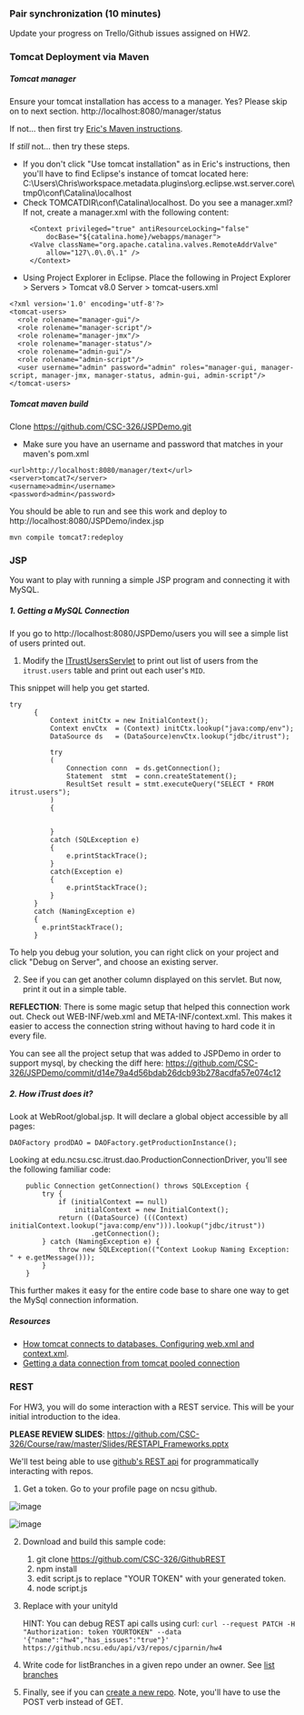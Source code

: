 
### Pair synchronization (10 minutes)

Update your progress on Trello/Github issues assigned on HW2.

### Tomcat Deployment via Maven

##### Tomcat manager

Ensure your tomcat installation has access to a manager. Yes? Please skip on to next section.
http://localhost:8080/manager/status

If not... then first try [Eric's Maven instructions](https://github.ncsu.edu/ewhorton/iTrust-Resources/wiki/MavenConfiguration).

If *still* not... then try these steps.

* If you don't click "Use tomcat installation" as in Eric's instructions, then you'll have to find Eclipse's instance of tomcat located here: C:\Users\Chris\workspace\.metadata\.plugins\org.eclipse.wst.server.core\tmp0\conf\Catalina\localhost
* Check TOMCATDIR\conf\Catalina\localhost. Do you see a manager.xml? If not, create a manager.xml with the following content:

```
     <Context privileged="true" antiResourceLocking="false"
         docBase="${catalina.home}/webapps/manager">
     <Valve className="org.apache.catalina.valves.RemoteAddrValve"
         allow="127\.0\.0\.1" />
     </Context> 
```
* Using Project Explorer in Eclipse. Place the following in Project Explorer > Servers > Tomcat v8.0 Server > tomcat-users.xml
```
<?xml version='1.0' encoding='utf-8'?>
<tomcat-users>  
  <role rolename="manager-gui"/>
  <role rolename="manager-script"/>
  <role rolename="manager-jmx"/>
  <role rolename="manager-status"/>
  <role rolename="admin-gui"/>
  <role rolename="admin-script"/>
  <user username="admin" password="admin" roles="manager-gui, manager-script, manager-jmx, manager-status, admin-gui, admin-script"/>
</tomcat-users>
```

##### Tomcat maven build

Clone https://github.com/CSC-326/JSPDemo.git

* Make sure you have an username and password that matches in your maven's pom.xml

```
<url>http://localhost:8080/manager/text</url>
<server>tomcat7</server>
<username>admin</username>
<password>admin</password>
```
You should be able to run and see this work and deploy to http://localhost:8080/JSPDemo/index.jsp

`mvn compile tomcat7:redeploy`

### JSP

You want to play with running a simple JSP program and connecting it with MySQL.

##### 1. Getting a MySQL Connection

If you go to http://localhost:8080/JSPDemo/users you will see a simple list of users printed out.

1) Modify the [ITrustUsersServlet](https://github.com/CSC-326/JSPDemo/blob/master/src/main/java/servlets/ITrustUsersServlet.java#L28) to print out list of users from the `itrust.users` table and print out each user's `MID`.

This snippet will help you get started.
```
try
      {
    	  Context initCtx = new InitialContext();
	      Context envCtx  = (Context) initCtx.lookup("java:comp/env");
	      DataSource ds   = (DataSource)envCtx.lookup("jdbc/itrust");	  	      
	      
	      try
	      (
		      Connection conn  = ds.getConnection();
		      Statement  stmt  = conn.createStatement();
		      ResultSet result = stmt.executeQuery("SELECT * FROM itrust.users");
	      )
	      {


	      } 
	      catch (SQLException e) 
	      {
	    	  e.printStackTrace();
	      }
	      catch(Exception e)
	      {
	    	  e.printStackTrace();
	      }
      }
      catch (NamingException e) 
      {
		e.printStackTrace();
      }
```

To help you debug your solution, you can right click on your project and click "Debug on Server", and choose an existing server.


2) See if you can get another column displayed on this servlet. But now, print it out in a simple table.


**REFLECTION**: There is some magic setup that helped this connection work out. Check out WEB-INF/web.xml and META-INF/context.xml. This makes it easier to access the connection string without having to hard code it in every file.

You can see all the project setup that was added to JSPDemo in order to support mysql, by checking the diff here: 
https://github.com/CSC-326/JSPDemo/commit/d14e79a4d56bdab26dcb93b278acdfa57e074c12

##### 2. How iTrust does it?


Look at WebRoot/global.jsp. It will declare a global object accessible by all pages:

```
DAOFactory prodDAO = DAOFactory.getProductionInstance(); 
```

Looking at edu.ncsu.csc.itrust.dao.ProductionConnectionDriver, you'll see the following familiar code:

```
	public Connection getConnection() throws SQLException {
		try {
			if (initialContext == null)
				initialContext = new InitialContext();
			return ((DataSource) (((Context) initialContext.lookup("java:comp/env"))).lookup("jdbc/itrust"))
					.getConnection();
		} catch (NamingException e) {
			throw new SQLException(("Context Lookup Naming Exception: " + e.getMessage()));
		}
	}
```

This further makes it easy for the entire code base to share one way to get the MySql connection information.

##### Resources

* [How tomcat connects to databases. Configuring web.xml and context.xml](https://www.mulesoft.com/tcat/tomcat-mysql).
* [Getting a data connection from tomcat pooled connection](http://www.java2s.com/Code/Java/JSP/UsingaDataSource.htm)

### REST

For HW3, you will do some interaction with a REST service. This will be your initial introduction to the idea.

**PLEASE REVIEW SLIDES**: https://github.com/CSC-326/Course/raw/master/Slides/RESTAPI_Frameworks.pptx

We'll test being able to use [github's REST api](https://developer.github.com/v3/) for programmatically interacting with repos.

1. Get a token. Go to your profile page on ncsu github.

![image](https://cloud.githubusercontent.com/assets/742934/12955762/8d8ae346-cff2-11e5-83ac-21cae5dc8531.png)

![image](https://cloud.githubusercontent.com/assets/742934/12955783/a741d0b0-cff2-11e5-9f95-4cfebe421756.png)

2. Download and build this sample code:

   1. git clone https://github.com/CSC-326/GithubREST
   2. npm install
   3. edit script.js to replace "YOUR TOKEN" with your generated token.
   4. node script.js

3. Replace with your unityId


   HINT: You can debug REST api calls using curl:
   ```curl --request PATCH -H "Authorization: token YOURTOKEN" --data '{"name":"hw4","has_issues":"true"}' https://github.ncsu.edu/api/v3/repos/cjparnin/hw4```

4. Write code for listBranches in a given repo under an owner. See [list branches](https://developer.github.com/v3/repos/#list-branches)

5. Finally, see if you can [create a new repo](https://developer.github.com/v3/repos/#create). Note, you'll have to use the POST verb instead of GET.
